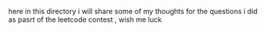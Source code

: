 here in this directory i will share some of my thoughts for the questions i did as pasrt of the leetcode contest , wish me luck
